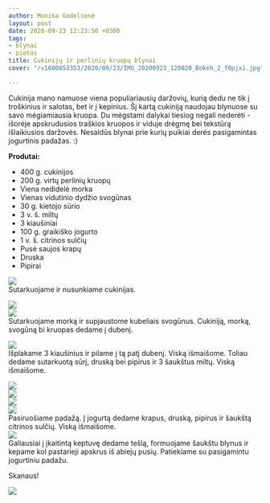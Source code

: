 ```yaml
---
author: Monika Godelienė
layout: post
date: 2020-09-23 12:23:50 +0300
tags:
- blynai
- pietūs
title: Cukinijų ir perlinių kruopų blynai
cover: "/v1600853353/2020/09/23/IMG_20200923_120020_Bokeh_2_f0pjxi.jpg"

---
```

Cukinija mano namuose viena populiariausių daržovių, kurią dedu ne tik į troškinius ir salotas, bet ir į kepinius. Šį kartą cukiniją naudojau blynuose su savo mėgiamiausia kruopa. Du mėgstami dalykai tiesiog negali nederėti - išorėje apskrudusios traškios kruopos ir viduje drėgmę bei tekstūrą išlaikiusios daržovės. Nesaldūs blynai prie kurių puikiai derės pasigamintas jogurtinis padažas. :)

**Produtai:**

* <span itemprop="recipeIngredient">400 g. cukinijos</span>
* <span itemprop="recipeIngredient">200 g. virtų perlinių kruopų</span>
* <span itemprop="recipeIngredient">Viena nedidelė morka</span>
* <span itemprop="recipeIngredient">Vienas vidutinio dydžio svogūnas</span>
* <span itemprop="recipeIngredient">30 g. kietojo sūrio</span>
* <span itemprop="recipeIngredient">3 v. š. miltų</span>
* <span itemprop="recipeIngredient">3 kiaušiniai</span>
* <span itemprop="recipeIngredient">100 g. graikiško jogurto</span>
* <span itemprop="recipeIngredient">1 v. š. citrinos sulčių</span>
* <span itemprop="recipeIngredient">Pusė saujos krapų</span>
* <span itemprop="recipeIngredient">Druska</span>
* <span itemprop="recipeIngredient">Pipirai</span>

![](https://res.cloudinary.com/monikagod/image/upload/v1600853352/2020/09/23/IMG_20200923_105521_Bokeh_2_uxu8iy.jpg)  
Sutarkuojame ir nusunkiame  cukinijas.  
  
![](https://res.cloudinary.com/monikagod/image/upload/v1598965378/2020/08/26/IMG_20200826_130452_Bokeh_hh8n9j.jpg)  
![](https://res.cloudinary.com/monikagod/image/upload/v1598965378/2020/08/26/IMG_20200826_130516_Bokeh_whjssw.jpg)  
Sutarkuojame morką ir supjaustome kubeliais svogūnus. Cukiniją, morką, svogūną bi kruopas dedame į dubenį.  
  
![](https://res.cloudinary.com/monikagod/image/upload/v1600853352/2020/09/23/IMG_20200923_110807_Bokeh_2_sb6jvm.jpg)  
Išplakame 3 kiaušinius ir pilame į tą patį dubenį. Viską išmaišome. Toliau dedame sutarkuotą sūrį, druską bei pipirus ir 3 šaukštus miltų. Viską išmaišome.  
  
![](https://res.cloudinary.com/monikagod/image/upload/v1600853352/2020/09/23/IMG_20200923_111547_Bokeh_2_utvbq4.jpg)  
![](https://res.cloudinary.com/monikagod/image/upload/v1600853352/2020/09/23/IMG_20200923_111633_Bokeh_2_qljtsu.jpg)  
![](https://res.cloudinary.com/monikagod/image/upload/v1600853352/2020/09/23/IMG_20200923_111712_Bokeh_2_u4h2vn.jpg)  
![](https://res.cloudinary.com/monikagod/image/upload/v1600853353/2020/09/23/IMG_20200923_112020_Bokeh_2_hnv4ag.jpg)  
Pasiruošiame padažą. Į jogurtą dedame krapus, druską, pipirus ir šaukštą citrinos sulčių. Viską išmaišome.  
![](https://res.cloudinary.com/monikagod/image/upload/v1600853353/2020/09/23/IMG_20200923_112717_Bokeh_2_pdpdes.jpg)  
Galiausiai į įkaitintą keptuvę dedame tešlą, formuojame šaukštu blynus ir kepame kol pastarieji apskrus iš abiejų pusių. Patiekiame su pasigamintu jogurtiniu padažu.  
  
Skanaus!  
  
![](https://res.cloudinary.com/monikagod/image/upload/v1600853353/2020/09/23/IMG_20200923_120020_Bokeh_2_f0pjxi.jpg)